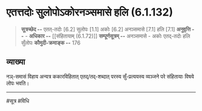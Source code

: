 # एतत्तदोः सुलोपोऽकोरनञ्समासे हलि (6.1.132)
> **सूत्रच्छेद --** एतत्-तदोः [6.2] सुलोपः [1.1] अकोः [6.2] अनञ्समासे [7.1] हलि [7.1]
> **अनुवृत्ति --** -
> **अधिकार --** [[संहितायाम् (6.1.72)]]
> **सम्पूर्णसूत्रम् --** अनञ्समासे - अकोः एतद्-तदोः हलि सुँलोपः
> **कौमुदी-क्रमाङ्क --** 176

## व्याख्या

नञ्-समासं विहाय अन्यत्र ककारविहितात् एतद्/तद्-शब्दात् परस्य सुँ-प्रत्ययस्य व्यञ्जने परे संहितायाः विषये लोपः भवति।

---
#सूत्र #विधि 